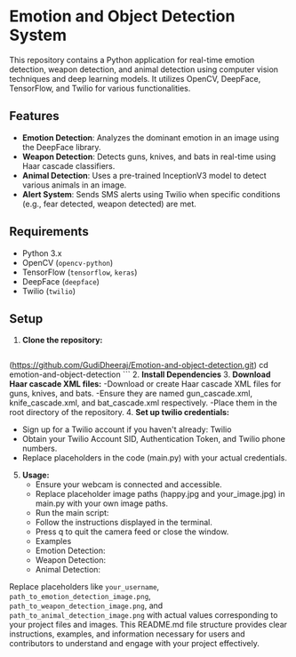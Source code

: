 # Emotion and Object Detection System

This repository contains a Python application for real-time emotion detection, weapon detection, and animal detection using computer vision techniques and deep learning models. It utilizes OpenCV, DeepFace, TensorFlow, and Twilio for various functionalities.

## Features

- **Emotion Detection**: Analyzes the dominant emotion in an image using the DeepFace library.
- **Weapon Detection**: Detects guns, knives, and bats in real-time using Haar cascade classifiers.
- **Animal Detection**: Uses a pre-trained InceptionV3 model to detect various animals in an image.
- **Alert System**: Sends SMS alerts using Twilio when specific conditions (e.g., fear detected, weapon detected) are met.

## Requirements

- Python 3.x
- OpenCV (`opencv-python`)
- TensorFlow (`tensorflow`, `keras`)
- DeepFace (`deepface`)
- Twilio (`twilio`)

## Setup

1. **Clone the repository:**
   ```bash
  (https://github.com/GudiDheeraj/Emotion-and-object-detection.git)
   cd emotion-and-object-detection  ```
2. **Install Dependencies**
3. **Download Haar cascade XML files:**
-Download or create Haar cascade XML files for guns, knives, and bats.
-Ensure they are named gun_cascade.xml, knife_cascade.xml, and bat_cascade.xml respectively.
-Place them in the root directory of the repository.
4. **Set up twilio credentials:**
  - Sign up for a Twilio account if you haven't already: Twilio
  - Obtain your Twilio Account SID, Authentication Token, and Twilio phone numbers.
  - Replace placeholders in the code (main.py) with your actual credentials.
5. **Usage:**
   - Ensure your webcam is connected and accessible.
   - Replace placeholder image paths (happy.jpg and your_image.jpg) in main.py with your own image paths.
   - Run the main script:
   - Follow the instructions displayed in the terminal.
   - Press q to quit the camera feed or close the window.
   - Examples
    - Emotion Detection:
    - Weapon Detection:
    - Animal Detection:


Replace placeholders like `your_username`, `path_to_emotion_detection_image.png`, `path_to_weapon_detection_image.png`, and `path_to_animal_detection_image.png` with actual values corresponding to your project files and images. This README.md file structure provides clear instructions, examples, and information necessary for users and contributors to understand and engage with your project effectively.
